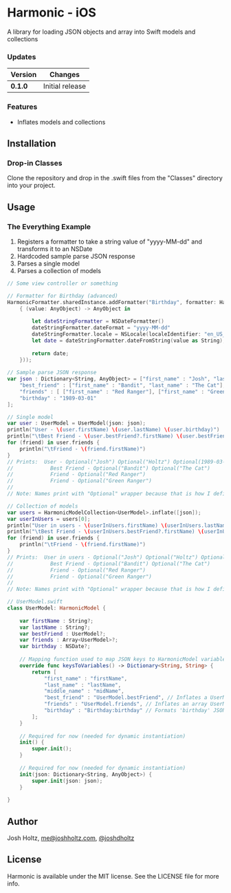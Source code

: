 # Harmonic - iOS

A library for loading JSON objects and array into Swift models and collections

### Updates

Version | Changes
--- | ---
**0.1.0** | Initial release

### Features
- Inflates models and collections

## Installation

### Drop-in Classes
Clone the repository and drop in the .swift files from the "Classes" directory into your project.

## Usage

### The Everything Example
1. Registers a formatter to take a string value of "yyyy-MM-dd" and transforms it to an NSDate
2. Hardcoded sample parse JSON response
3. Parses a single model
4. Parses a collection of models

```swift
// Some view controller or something

// Formatter for Birthday (advanced)
HarmonicFormatter.sharedInstance.addFormatter("Birthday", formatter: HarmonicFormatterFunction(formatter:
    { (value: AnyObject) -> AnyObject in
        
        let dateStringFormatter = NSDateFormatter()
        dateStringFormatter.dateFormat = "yyyy-MM-dd"
        dateStringFormatter.locale = NSLocale(localeIdentifier: "en_US_POSIX")
        let date = dateStringFormatter.dateFromString(value as String);
        
        return date;
    }));
    
// Sample parse JSON response
var json : Dictionary<String, AnyObject> = ["first_name" : "Josh", "last_name" : "Holtz",
    "best_friend" : ["first_name" : "Bandit", "last_name" : "The Cat"],
    "friends" : [ ["first_name" : "Red Ranger"], ["first_name" : "Green Ranger"] ],
    "birthday" : "1989-03-01"
];

// Single model
var user : UserModel = UserModel(json: json);
println("User - \(user.firstName) \(user.lastName) \(user.birthday)")
println("\tBest Friend - \(user.bestFriend?.firstName) \(user.bestFriend?.lastName)")
for (friend) in user.friends {
    println("\tFriend - \(friend.firstName)")
}
// Prints:  User - Optional("Josh") Optional("Holtz") Optional(1989-03-01 06:00:00 +0000)
//            Best Friend - Optional("Bandit") Optional("The Cat")
//            Friend - Optional("Red Ranger")
//            Friend - Optional("Green Ranger")
//
// Note: Names print with "Optional" wrapper because that is how I defined my UserModel variables

// Collection of models
var users = HarmonicModelCollection<UserModel>.inflate([json]);
var userInUsers = users[0];
println("User in users - \(userInUsers.firstName) \(userInUsers.lastName) \(userInUsers.birthday)");
println("\tBest Friend - \(userInUsers.bestFriend?.firstName) \(userInUsers.bestFriend?.lastName)")
for (friend) in user.friends {
    println("\tFriend - \(friend.firstName)")
}
// Prints:  User in users - Optional("Josh") Optional("Holtz") Optional(1989-03-01 06:00:00 +0000)
//            Best Friend - Optional("Bandit") Optional("The Cat")
//            Friend - Optional("Red Ranger")
//            Friend - Optional("Green Ranger")
//
// Note: Names print with "Optional" wrapper because that is how I defined my UserModel variables

```

```swift
// UserModel.swift
class UserModel: HarmonicModel {
   
    var firstName : String?;
    var lastName : String?;
    var bestFriend : UserModel?;
    var friends : Array<UserModel>?;
    var birthday : NSDate?;
    
    // Mapping function used to map JSON keys to HarmonicModel variables
    override func keysToVariables() -> Dictionary<String, String> {
        return [
            "first_name" : "firstName",
            "last_name" : "lastName",
            "middle_name" : "midName",
            "best_friend" : "UserModel.bestFriend", // Inflates a UserModel from 'bestFriend' JSON Key to 'bestFriend' variable
            "friends" : "UserModel.friends", // Inflates an array UserModel from 'friends' JSON Key to 'friends' variable
            "birthday" : "Birthday:birthday" // Formats 'birthday' JSON Key to 'birthday' variable with 'Birthday' formatter
        ];
    }
    
    // Required for now (needed for dynamic instantiation)
    init() {
        super.init();
    }
    
    // Required for now (needed for dynamic instantiation)
    init(json: Dictionary<String, AnyObject>) {
        super.init(json: json);
    }
    
}
```

## Author

Josh Holtz, me@joshholtz.com, [@joshdholtz](https://twitter.com/joshdholtz)

## License

Harmonic is available under the MIT license. See the LICENSE file for more info.


